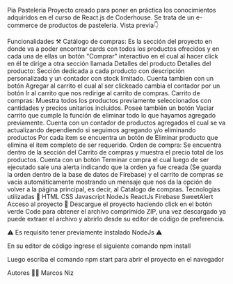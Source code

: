 Pia Pasteleria
Proyecto creado para poner en práctica los conocimientos adquiridos en el curso de React.js de Coderhouse. Se trata de un e-commerce de productos de pasteleria.
Vista previa👇



Funcionalidades ⚒️
Catálogo de compras: Es la sección del proyecto en donde va a poder encontrar cards con todos los productos ofrecidos y en cada una de ellas un botón "Comprar" interactivo en el cual al hacer click en él te dirige a otra sección llamada Detalles del producto
Detalles del producto: Sección dedicada a cada producto con descripción personalizada y un contador con stock limitado. Cuenta tambien con un botón Agregar al carrito el cual al ser clickeado cambia el contador por un botón Ir al carrito que nos redirige al carrito de compras.
Carrito de compras: Muestra todos los productos previamente seleccionados con cantidades y precios unitarios incluidos.
Poseé también un botón Vaciar carrito que cumple la función de eliminar todo lo que hayamos agregado previamente.
Cuenta con un contador de productos agregados el cual se va actualizando dependiendo si seguimos agregando y/o eliminando productos
Por cada item se encuentra un botón de Eliminar producto que elimina el item completo de ser requerido.
Orden de compra: Se encuentra dentro de la sección del Carrito de compras y muestra el precio total de los productos. Cuenta con un botón Terminar compra el cual luego de ser ejecutado sale una alerta indicando que la orden ya fue creada (Se guarda la orden dentro de la base de datos de Firebase) y el carrito de compras se vacia automáticamente mostrando un mensaje que nos da la opción de volver a la página principal, es decir, al Catalogo de compras.
Tecnologías utilizadas 🎯
HTML
CSS
Javascript
NodeJs
ReactJs
Firebase
SweetAlert
Acceso al proyecto 📂
Descargue el proyecto haciendo click en el botón verde Code para obtener el archivo comprimido ZIP, una vez descargado ya puede extraer el archivo y abrirlo desde su editor de código de preferencia.

⚠️ Es requisito tener previamente instalado NodeJs ⚠️

En su editor de código ingrese el siguiente comando npm install

Luego escriba el comando npm start para abrir el proyecto en el navegador

Autores 👩‍💻
Marcos Niz